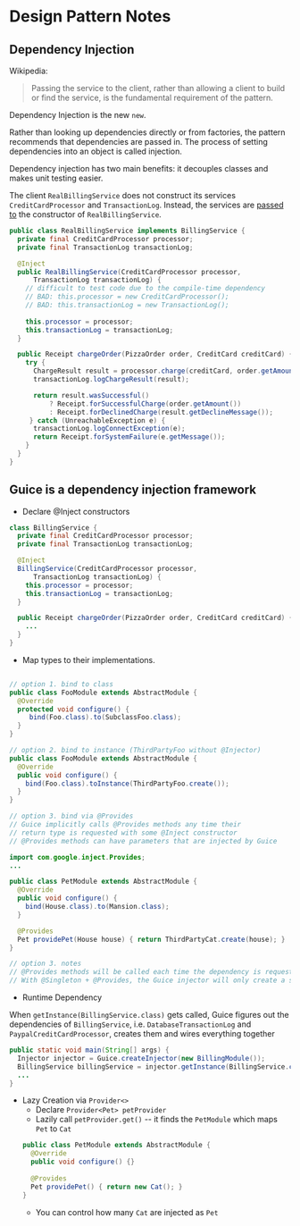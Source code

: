 Design Pattern Notes
===

Dependency Injection
---

Wikipedia:
> Passing the service to the client, rather than allowing a client to build or find the service, is the fundamental requirement of the pattern.

Dependency Injection is the new `new`.

Rather than looking up dependencies directly or from factories, the pattern recommends that dependencies are passed in. The process of setting dependencies into an object is called injection.

Dependency injection has two main benefits: it decouples classes and makes unit testing easier. 

The client `RealBillingService` does not construct its services `CreditCardProcessor` and `TransactionLog`.
Instead, the services are [passed to](https://github.com/google/guice/wiki/Motivation) the constructor of `RealBillingService`. 

```Java
public class RealBillingService implements BillingService {
  private final CreditCardProcessor processor;
  private final TransactionLog transactionLog;

  @Inject
  public RealBillingService(CreditCardProcessor processor,
      TransactionLog transactionLog) {
    // difficult to test code due to the compile-time dependency 
    // BAD: this.processor = new CreditCardProcessor();
    // BAD: this.transactionLog = new TransactionLog();
    
    this.processor = processor;
    this.transactionLog = transactionLog;
  }

  public Receipt chargeOrder(PizzaOrder order, CreditCard creditCard) {
    try {
      ChargeResult result = processor.charge(creditCard, order.getAmount());
      transactionLog.logChargeResult(result);

      return result.wasSuccessful()
          ? Receipt.forSuccessfulCharge(order.getAmount())
          : Receipt.forDeclinedCharge(result.getDeclineMessage());
     } catch (UnreachableException e) {
      transactionLog.logConnectException(e);
      return Receipt.forSystemFailure(e.getMessage());
    }
  }
}
```

Guice is a dependency injection framework
---
* Declare @Inject constructors
```java
class BillingService {
  private final CreditCardProcessor processor;
  private final TransactionLog transactionLog;

  @Inject
  BillingService(CreditCardProcessor processor, 
      TransactionLog transactionLog) {
    this.processor = processor;
    this.transactionLog = transactionLog;
  }

  public Receipt chargeOrder(PizzaOrder order, CreditCard creditCard) {
    ...
  }
}
```

* Map types to their implementations.
```java

// option 1. bind to class
public class FooModule extends AbstractModule {
  @Override 
  protected void configure() {
     bind(Foo.class).to(SubclassFoo.class);
  }
}

// option 2. bind to instance (ThirdPartyFoo without @Injector)
public class FooModule extends AbstractModule {
  @Override
  public void configure() {
    bind(Foo.class).toInstance(ThirdPartyFoo.create());
  }
}

// option 3. bind via @Provides 
// Guice implicitly calls @Provides methods any time their 
// return type is requested with some @Inject constructor
// @Provides methods can have parameters that are injected by Guice

import com.google.inject.Provides;
...

public class PetModule extends AbstractModule {
  @Override
  public void configure() {
    bind(House.class).to(Mansion.class);
  }

  @Provides
  Pet providePet(House house) { return ThirdPartyCat.create(house); }
}

// option 3. notes
// @Provides methods will be called each time the dependency is requested, unless they are tagged with the 
// With @Singleton + @Provides, the Guice injector will only create a single instance and reuse it any time
```

* Runtime Dependency

When `getInstance(BillingService.class)` gets called, Guice figures out the dependencies of `BillingService`, i.e. `DatabaseTransactionLog` and `PaypalCreditCardProcessor`, creates them and wires everything together
```java
public static void main(String[] args) {
  Injector injector = Guice.createInjector(new BillingModule());
  BillingService billingService = injector.getInstance(BillingService.class);
  ...
}
```

* Lazy Creation via `Provider<>`
  * Declare `Provider<Pet> petProvider`
  * Lazily call `petProvider.get()` -- it finds the `PetModule` which maps `Pet` to `Cat`  
  ```java
  public class PetModule extends AbstractModule {
    @Override
    public void configure() {}
    
    @Provides
    Pet providePet() { return new Cat(); }
  }
  ```
  * You can control how many `Cat` are injected as `Pet`
